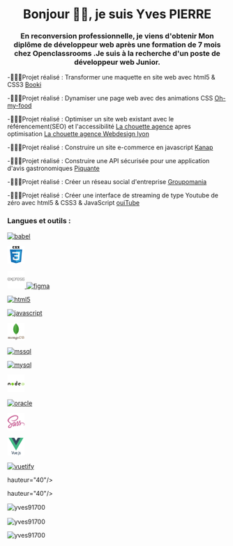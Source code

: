 <h1 align="center">Bonjour 👋🏾, je suis Yves PIERRE</h1>
<h3 align="center">En reconversion professionnelle, je viens d'obtenir Mon diplôme de développeur web après une formation de 7 mois chez Openclassrooms .Je suis à la recherche d'un poste de développeur web Junior.</h3>

-👨🏾‍💻Projet réalisé : Transformer une maquette en site web avec html5 & CSS3 [Booki](https://yves91700.github.io/Booki/ )

-👨🏾‍💻Projet réalisé : Dynamiser une page web avec des animations CSS [Oh- my-food](https://yves91700.github.io/PierreYves_3_21122021/)

-👨🏾‍💻Projet réalisé : Optimiser un site web existant avec le référencement(SEO) et l'accessibilité [La chouette agence](https://yves91700.github.io/la_chouette_agence_start/) apres optimisation [La chouette agence Webdesign lyon](https://yves91700.github.io/La_chouette_Agence_Webdesign_lyon/)


-👨🏾‍💻Projet réalisé : Construire un site e-commerce en javascript [Kanap](https://github.com/Yves91700/P5-Kanap-Yves-Pierre.git)

-👨🏾‍💻Projet réalisé : Construire une API sécurisée pour une application d'avis gastronomiques [Piquante](https://github.com/Yves91700/P6_Piquante.git)

-👨🏾‍💻Projet réalisé : Créer un réseau social d'entreprise [Groupomania](https://github.com/Yves91700/Groupomania_Pierre_Yves_042022.git)

-👨🏾‍💻Projet réalisé : Créer une interface de streaming de type Youtube de zéro avec html5 & CSS3 & JavaScript [ouiTube](https://github.com/Yves91700/Groupomania_Pierre_Yves_042022.git)





<h3 align="left">Langues et outils :</h3>
         

<p align="left"> <a href="https://babeljs.io/" target="_blank" rel="noreferrer"> <img src="https://www.vectorlogo.zone/logos/ babeljs/babeljs-icon.svg" alt="babel" width="40" height="40"/> </a> 

<a href="https://www.w3schools.com/css/" target=" _blank" rel="noreferrer"> <img src="https://raw.githubusercontent.com/devicons/devicon/master/icons/css3/css3-original-wordmark.svg" alt="css3" width="40 " height="40"/> </a> 

<a href="https://expressjs.com" target="_blank" rel="noreferrer"> <img src="https://raw.githubusercontent.com/devicons/devicon/master/icons/express/express-original-wordmark.svg" alt="express" width="40" height="40"/> </a> <a href="https:// www.figma.com/" target="_blank" rel="noreferrer"> <img src="https://www.vectorlogo.zone/logos/figma/figma-icon.svg" alt="figma" width= "40" height="40"/> </a>

<a href="https://www.w3.org/html/" target="_blank" rel="noreferrer"> <img src="https : //raw.githubusercontent.com/devicons/devicon/master/icons/html5/html5-original-wordmark.svg" alt="html5" width="40" height="40"/> </a>

<a href ="https ://developer.mozilla.org/en-US/docs/Web/JavaScript" target="_blank" rel="noreferrer"> <img src="https://raw.githubusercontent.com/devicons/devicon/master/ icônes/javascript/javascript-original.svg" alt="javascript" width="40" height="40"/> </a>

<a href="https://www.mongodb.com/" target=" _blank" rel="noreferrer"> <img src="https://raw.githubusercontent.com/devicons/devicon/master/icons/mongodb/mongodb-original-wordmark.svg" alt="mongodb" width="40 " height="40"/> </a> 

<a href="https://www.microsoft.com/en-us/sql-server" target="_blank" rel="noreferrer"> <img src= "https://www.svgrepo.com/show/303229/microsoft-sql-server-logo.svg" alt="mssql" width="40" height="40"/> </a> 

<a href=" https://www.mysql.com/" target="_blank" rel="noreferrer"> <img src="https://raw.githubusercontent.com/devicons/devicon/master/icons/mysql/mysql-original -wordmark.svg" alt="mysql" width="40" height="40"/> </a>

<a href="https://nodejs.org" target="_blank" rel="noreferrer"> <img src="https://raw.githubusercontent.com/devicons/devicon/master/icons/nodejs/nodejs-original-wordmark.svg" alt="nodejs" width="40" height="40"/> </a>

<a href="https://www.oracle.com/" target="_blank" rel="noreferrer"> <img src="https://raw.githubusercontent.com/devicons/devicon/master/icons/ oracle/oracle-original.svg" alt="oracle" width="40" height="40"/> </a> 

<a href="https://sass-lang.com" target="_blank" rel ="noreferrer"> <img src="https://raw.githubusercontent.com/devicons/devicon/master/icons/sass/sass-original.svg" alt="sass" width="40" height="40 "/> </a>

<a href="https://vuejs.org/" target="_blank" rel="noreferrer"> <img src="https://raw.githubusercontent.com/devicons/devicon/master/icons/vuejs/vuejs-original-wordmark.svg" alt="vuejs" width="40" height="40"/> </a>

<a href="https:// vuetifyjs.com/en/" target="_blank" rel="noreferrer"> <img src="https://bestofjs.org/logos/vuetify.svg" alt="vuetify" width="40" height=" 40"/> </a> </p>hauteur="40"/> </a> </p>hauteur="40"/> </a> </p>

<p> <img align="center" src="https://github-readme-stats.vercel.app/api?username=yves91700&show_icons=true&locale=en" alt="yves91700" /></p>

<p><img align="center" src="https://github-readme-streak-stats.herokuapp.com/?user=yves91700&" alt="yves91700" /></p>

<p><img align="left" src="https://github-readme-stats.vercel.app/api/top-langs?username=yves91700&show_icons=true&locale=fr&layout=compact" alt="yves91700" /> </p>
